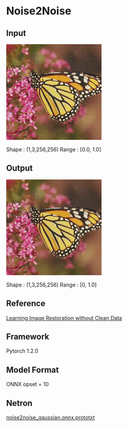 # Noise2Noise

## Input

![Input](monarch-gaussian-noisy.png)

Shape : (1,3,256,256)
Range : [0.0, 1.0]

## Output

![Output](output.png)

Shape : (1,3,256,256)
Range : [0, 1.0]

## Reference

[Learning Image Restoration without Clean Data](https://github.com/joeylitalien/noise2noise-pytorch)

## Framework

Pytorch 1.2.0

## Model Format

ONNX opset = 10

## Netron

[noise2noise_gaussian.onnx.prototxt](https://lutzroeder.github.io/netron/?url=https://storage.googleapis.com/ailia-models/noise2noise/noise2noise_gaussian.onnx.prototxt)

